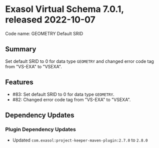 # Exasol Virtual Schema 7.0.1, released 2022-10-07

Code name: GEOMETRY Default SRID

## Summary

Set default SRID to 0 for data type `GEOMETRY` and changed error code tag from "VS-EXA" to "VSEXA".

## Features

* #83: Set default SRID to 0 for data type `GEOMETRY`.
* #82: Changed error code tag from "VS-EXA" to "VSEXA".

## Dependency Updates

### Plugin Dependency Updates

* Updated `com.exasol:project-keeper-maven-plugin:2.7.0` to `2.8.0`
